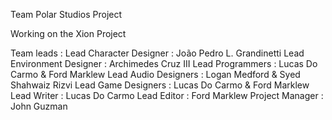 Team Polar Studios Project

Working on the Xion Project

Team leads : 
	Lead Character Designer : João Pedro L. Grandinetti
	Lead Environment Designer : Archimedes Cruz III
	Lead Programmers : Lucas Do Carmo & Ford Marklew
	Lead Audio Designers : Logan Medford & Syed Shahwaiz Rizvi
	Lead Game Designers : Lucas Do Carmo & Ford Marklew
	Lead Writer : Lucas Do Carmo
	Lead Editor : Ford Marklew
	Project Manager : John Guzman